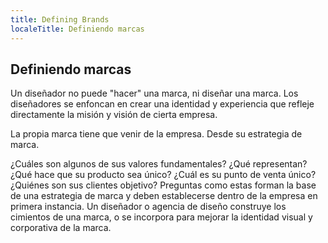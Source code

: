 ```yaml
---
title: Defining Brands
localeTitle: Definiendo marcas
---
```

## Definiendo marcas

Un diseñador no puede "hacer" una marca, ni diseñar una marca. Los diseñadores se enfoncan en crear una identidad y experiencia que refleje directamente la misión y visión de cierta empresa.

La propia marca tiene que venir de la empresa. Desde su estrategia de marca.

¿Cuáles son algunos de sus valores fundamentales? ¿Qué representan? ¿Qué hace que su producto sea único? ¿Cuál es su punto de venta único? ¿Quiénes son sus clientes objetivo? Preguntas como estas forman la base de una estrategia de marca y deben establecerse dentro de la empresa en primera instancia. Un diseñador o agencia de diseño construye los cimientos de una marca, o se incorpora para mejorar la identidad visual y corporativa de la marca.
